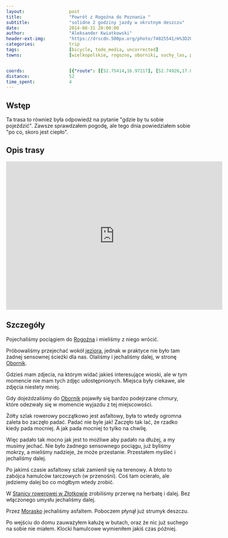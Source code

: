```yaml
---
layout:                 post
title:                  "Powrót z Rogoźna do Poznania "
subtitle:               "solidne 2 godziny jazdy w okrutnym deszczu"
date:                   2014-08-31 20:00:00
author:                 "Aleksander Kwiatkowski"
header-ext-img:         "https://drscdn.500px.org/photo/74025541/m%3D2048/ec9fa92b983add7b72530e15e82e534d"
categories:             trip
tags:                   [bicycle, todo_media, uncorrected]
towns:                  [wielkopolskie, rogozno, oborniki, suchy_las, poznan]


coords:                 [{"route": [[52.75414,16.97217], [52.74926,17.00324], [52.69654,16.97938], [52.69051,16.95363], [52.67282,16.88359], [52.65345,16.82316], [52.64496,16.81424], [52.64095,16.81286], [52.63752,16.82737], [52.62705,16.84076], [52.59666,16.86033], [52.59306,16.86462], [52.58566,16.85715], [52.58378,16.84711], [52.55613,16.85123], [52.53661,16.84969], [52.53332,16.83990], [52.52471,16.84642], [52.50387,16.84179], [52.49650,16.85260], [52.49232,16.85698], [52.48981,16.87252], [52.49091,16.87715], [52.48657,16.88041], [52.48615,16.89054], [52.48903,16.90822], [52.48296,16.91045], [52.47115,16.90204], [52.46519,16.91715]], "type": "bicycle"}]
distance:               52
time_spent:             4
---
```


[face-stanica]:          https://www.facebook.com/stanicazlotkowo/

[wiki-rogozno]:          https://pl.wikipedia.org/wiki/Rogo%C5%BAno
[wiki-jezioro-rogozno]:  https://pl.wikipedia.org/wiki/Rogo%C5%BAno_(jezioro)
[wiki-oborniki]:         https://pl.wikipedia.org/wiki/Oborniki
[wiki-morasko]:          https://pl.wikipedia.org/wiki/Morasko

Wstęp
-----

Ta trasa to również była odpowiedź na pytanie "gdzie by tu sobie pojeździć".
Zawsze sprawdzałem pogodę, ale tego dnia powiedziałem sobie "po co, skoro jest ciepło".

Opis trasy
----------

<iframe height='405' width='590' frameborder='0' allowtransparency='true' scrolling='no' src='https://www.strava.com/activities/188135206/embed/4f3742461221a346aa63dc1c14569c20b09dbe7d'></iframe>

Szczegóły
---------

Pojechaliśmy pociągiem do [Rogoźna][wiki-rogozno] i mieliśmy z niego wrócić.

Próbowaliśmy przejechać wokół [jeziora][wiki-jezioro-rogozno], jednak w praktyce
nie było tam żadnej sensownej ścieżki dla nas. Olaliśmy i jechaliśmy dalej,
w stronę [Obornik][wiki-oborniki].

Gdzieś mam zdjecia, na którym widać jakieś interesujące wioski, ale w tym
momencie nie mam tych zdjęc udostępnionych. Miejsca były ciekawe, ale zdjęcia
niestety mniej.

Gdy dojeżdzaliśmy do [Obornik][wiki-oborniki] pojawiły się bardzo podejrzane
chmury, które odezwały się w momencie wyjazdu z tej miejscowości.

Żółty szlak rowerowy początkowo jest asfaltowy, była to wtedy ogromna zaleta bo
zaczęło padać. Padać nie byle jak! Zaczęło tak lać, że rzadko kiedy pada mocniej.
A jak pada mocniej to tylko na chwilę.

Więc padało tak mocno jak jest to możliwe aby padało na dłużej, a my musimy jechać.
Nie było żadnego sensownego pociągu, już byliśmy mokrzy, a mieliśmy nadzieje, że
może przestanie. Przestałem myśleć i jechaliśmy dalej.

Po jakimś czasie asfaltowy szlak zamienił się na terenowy. A błoto to zabójca
hamulców tarczowych (w przenośni). Coś tam ocierało, ale jedziemy dalej bo co
mógłbym wtedy zrobić.

W [Stanicy rowerowej w Złotkowie][face-stanica] zrobiliśmy przerwę na herbatę i dalej.
Bez włączonego umysłu jechaliśmy dalej.

Przez [Morasko][wiki-morasko] jechaliśmy asfaltem. Poboczem płynął już strumyk deszczu.

Po wejściu do domu zauważyłem kałużę w butach, oraz że nic już suchego na sobie nie miałem.
Klocki hamulcowe wymieniłem jakiś czas później.
